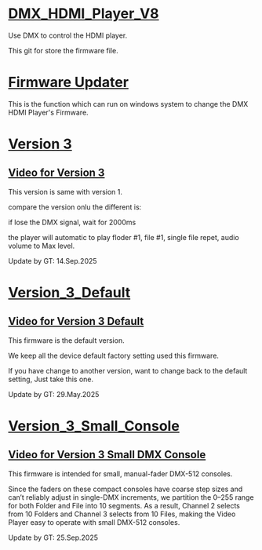 # [DMX_HDMI_Player_V8](https://github.com/gt1920/DMX_HDMI_Player_V8/)
Use DMX to control the HDMI player.

This git for store the firmware file.

# [Firmware Updater](./Firmware_Updater/)

This is the function which can run on windows system to change the DMX HDMI Player's Firmware.

# [Version 3](./Version_3/)
## [Video for Version 3](https://www.youtube.com/watch?v=7C6FH-xLFSA)

This version is same with version 1.

compare the version onlu the different is:

if lose the DMX signal, wait for 2000ms

the player will automatic to play floder #1, file #1, single file repet, audio volume to Max level.

Update by GT: 14.Sep.2025

# [Version_3_Default](./Version_3_Default/)
## [Video for Version 3 Default](https://youtu.be/tv3IqqsQXow?si=qoUCaSS-gs-4ziTw)

This firmware is the default version.

We keep all the device default factory setting used this firmware.

If you have change to another version, want to change back to the default setting, Just take this one.

Update by GT: 29.May.2025

# [Version_3_Small_Console](./Version_3_Small_Console/)
## [Video for Version 3 Small DMX Console](https://youtu.be/KtjxazMMoqE)

This firmware is intended for small, manual-fader DMX-512 consoles.

Since the faders on these compact consoles have coarse step sizes and can’t reliably adjust in single-DMX increments, we partition the 0–255 range for both Folder and File into 10 segments. 
As a result, Channel 2 selects from 10 Folders and Channel 3 selects from 10 Files, making the Video Player easy to operate with small DMX-512 consoles.

Update by GT: 25.Sep.2025

